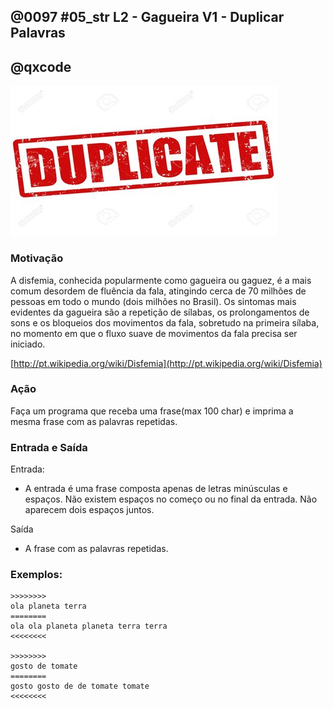 ## @0097 #05_str L2 - Gagueira V1 - Duplicar Palavras
## @qxcode

![](capa.jpg)

### Motivação

A disfemia, conhecida popularmente como gagueira ou gaguez, é a mais comum desordem de fluência da fala, atingindo cerca de 70 milhões de pessoas em todo o mundo (dois milhões no Brasil). Os sintomas mais evidentes da gagueira são a repetição de sílabas, os prolongamentos de sons e os bloqueios dos movimentos da fala, sobretudo na primeira sílaba, no momento em que o fluxo suave de movimentos da fala precisa ser iniciado.

[http://pt.wikipedia.org/wiki/Disfemia](http://pt.wikipedia.org/wiki/Disfemia)

### Ação

Faça um programa que receba uma frase(max 100 char) e imprima a mesma frase com as palavras repetidas.

### Entrada e Saída

Entrada:

*   A entrada é uma frase composta apenas de letras minúsculas e espaços. Não existem espaços no começo ou no final da entrada. Não aparecem dois espaços juntos.

Saída

*   A frase com as palavras repetidas.

### Exemplos:

```
>>>>>>>>
ola planeta terra
========
ola ola planeta planeta terra terra
<<<<<<<<

>>>>>>>>
gosto de tomate
========
gosto gosto de de tomate tomate
<<<<<<<<
```

<!---
>>>>>>>> 01
minha ufc
========
minha minha ufc ufc
<<<<<<<<

>>>>>>>> 02
sim eu vou
========
sim sim eu eu vou vou
<<<<<<<<
--->